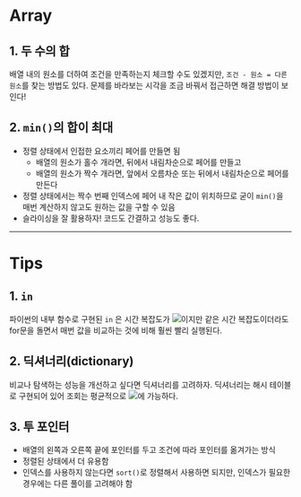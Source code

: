 # Array
## 1. 두 수의 합
배열 내의 원소를 더하여 조건을 만족하는지 체크할 수도 있겠지만, `조건 - 원소 = 다른 원소`를 찾는 방법도 있다. 문제를 바라보는 시각을 조금 바꿔서 접근하면 해결 방법이 보인다!
## 2. `min()`의 합이 최대
- 정렬 상태에서 인접한 요소끼리 페어를 만들면 됨
  - 배열의 원소가 홀수 개라면, 뒤에서 내림차순으로 페어를 만들고
  - 배열의 원소가 짝수 개라면, 앞에서 오름차순 또는 뒤에서 내림차순으로 페어를 만든다
- 정렬 상태에서는 짝수 번째 인덱스에 페어 내 작은 값이 위치하므로 굳이 `min()`을 매번 계산하지 않고도 원하는 값을 구할 수 있음
- 슬라이싱을 잘 활용하자! 코드도 간결하고 성능도 좋다.
------------------------------
# Tips
## 1. `in`
파이썬의 내부 함수로 구현된 `in` 은 시간 복잡도가 <img src="https://render.githubusercontent.com/render/math?math=O(n)">이지만 같은 시간 복잡도이더라도 for문을 돌면서 매번 값을 비교하는 것에 비해 훨씬 빨리 실행된다.
## 2. 딕셔너리(dictionary)
비교나 탐색하는 성능을 개선하고 싶다면 딕셔너리를 고려하자. 딕셔너리는 해시 테이블로 구현되어 있어 조회는 평균적으로 <img src="https://render.githubusercontent.com/render/math?math=O(1)">에 가능하다.
## 3. 투 포인터
- 배열의 왼쪽과 오른쪽 끝에 포인터를 두고 조건에 따라 포인터를 옮겨가는 방식
- 정렬된 상태에서 더 유용함
- 인덱스를 사용하지 않는다면 `sort()`로 정렬해서 사용하면 되지만, 인덱스가 필요한 경우에는 다른 풀이를 고려해야 함
